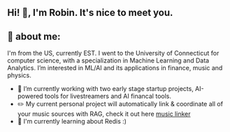 ## Hi! 👋, I'm Robin. It's nice to meet you.

## 🤔 about me:
I'm from the US, currently EST. I went to the University of Connecticut for computer science, with a specialization in Machine Learning and Data Analytics. I’m interested in ML/AI and its applications in finance, music and physics.

- 🔭 I’m currently working with two early stage startup projects, AI-powered tools for livestreamers and AI financal tools.
- ✏️ My current personal project will automatically link & coordinate all of your music sources with RAG, check it out here [music linker](https://github.com/robingould/music-linker)
- 🌱 I'm currently learning about Redis :)

<!--
### get in touch: 
  - [in/robin-h-gould](https://www.linkedin.com/in/robin-h-gould/)
  - robin.gould@sonic.net
  - discord: robingould

### my resume:
- [resume](https://drive.google.com/file/d/1YnbjWZv_4bhfWnah8A3Xj9c0pjnEvk3F/view?usp=sharing)
- [silly portfolio website](https://robingould.com) - note, gets poor performance on MacOS and Mobile (and some firefox versions apparently lol)

### quick link for me:
- https://github.com/robingould/libreboot-checklist




**robingould/robingould** is a ✨ _special_ ✨ repository because its `README.md` (this file) appears on your GitHub profile.


I’m currently learning ...
- 👯 I’m looking to collaborate on ...
- 🤔 I’m looking for help with ...
- 💬 Ask me about ...
- 📫 How to reach me: ...
- 😄 Pronouns: ...
- ⚡ Fun fact: ...
-->
